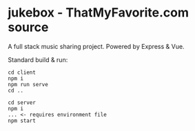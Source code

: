 # jukebox - ThatMyFavorite.com source
A full stack music sharing project. Powered by Express & Vue.

Standard build & run:
```
cd client
npm i
npm run serve
cd ..

cd server
npm i
... <- requires environment file
npm start
```
